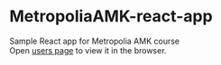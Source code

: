 # MetropoliaAMK-react-app
Sample React app for Metropolia AMK course  
Open [users page](https://users.metropolia.fi/~juhanaha/wsk-custom-hooks/) to view it in the browser.